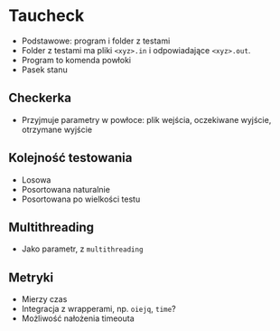 # Taucheck

- Podstawowe: program i folder z testami
- Folder z testami ma pliki `<xyz>.in` i odpowiadające `<xyz>.out`.
- Program to komenda powłoki
- Pasek stanu

## Checkerka

- Przyjmuje parametry w powłoce: plik wejścia, oczekiwane wyjście, otrzymane wyjście

## Kolejność testowania

- Losowa
- Posortowana naturalnie
- Posortowana po wielkości testu

## Multithreading

- Jako parametr, z `multithreading`

## Metryki

- Mierzy czas
- Integracja z wrapperami, np. `oiejq`, `time`?
- Możliwość nałożenia timeouta
